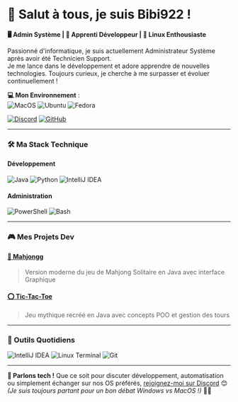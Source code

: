 # 👋 Salut à tous, je suis Bibi922 !

**🖥️ Admin Système | 🚀 Apprenti Développeur | 🐧 Linux Enthousiaste**  

Passionné d'informatique, je suis actuellement Administrateur Système après avoir été Technicien Support.  
Je me lance dans le développement et adore apprendre de nouvelles technologies. Toujours curieux, je cherche à me surpasser et évoluer continuellement !  

**💻 Mon Environnement** :  
![MacOS](https://img.shields.io/badge/-MacOS-000000?logo=macos)
![Ubuntu](https://img.shields.io/badge/-Ubuntu-E95420?logo=ubuntu)
![Fedora](https://img.shields.io/badge/-Fedora-51A2DA?logo=fedora)

[![Discord](https://img.shields.io/badge/-Discutons_Tech-5865F2?logo=discord)](https://discord.com/channels/@me)
[![GitHub](https://img.shields.io/badge/-Mes_Projets-181717?logo=github)](https://github.com/Bibi922)

---

### 🛠️ Ma Stack Technique

#### **Développement**
![Java](https://img.shields.io/badge/-Java-007396?logo=openjdk)
![Python](https://img.shields.io/badge/-Python-3776AB?logo=python)
![IntelliJ IDEA](https://img.shields.io/badge/-IntelliJ-000000?logo=intellij-idea)

#### **Administration**
![PowerShell](https://img.shields.io/badge/-PowerShell-5391FE?logo=powershell)
![Bash](https://img.shields.io/badge/-Bash-4EAA25?logo=gnu-bash)

---

### 🎮 Mes Projets Dev

#### [🎴 Mahjongg](https://github.com/Bibi922/Mahjongg)
> Version moderne du jeu de Mahjong Solitaire en Java avec interface Graphique

#### [⭕ Tic-Tac-Toe](https://github.com/Bibi922/Tic-Tac-Toe-)
> Jeu mythique recréé en Java avec concepts POO et gestion des tours

---

### 🧰 Outils Quotidiens
![IntelliJ IDEA](https://img.shields.io/badge/-IntelliJ-000000?logo=intellij-idea)
![Linux Terminal](https://img.shields.io/badge/-Terminal-4D4D4D?logo=gnu-bash)
![Git](https://img.shields.io/badge/-Git-F05032?logo=git)

---

**💬 Parlons tech !** Que ce soit pour discuter développement, automatisation ou simplement échanger sur nos OS préférés, [rejoignez-moi sur Discord](https://discord.com/channels/@me) 😊  
*(Je suis toujours partant pour un bon débat Windows vs MacOS !)* 🐧🍎
